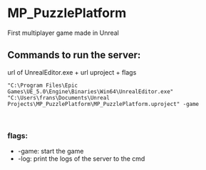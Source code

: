 # MP_PuzzlePlatform
First multiplayer game made in Unreal

## Commands to run the server:
url of UnrealEditor.exe  + url uproject + flags

```
"C:\Program Files\Epic Games\UE_5.0\Engine\Binaries\Win64\UnrealEditor.exe" "C:\Users\frans\Documents\Unreal Projects\MP_PuzzlePlatform\MP_PuzzlePlatform.uproject" -game
```

<br>

### flags: 
* -game: start the game
* -log: print the logs of the server to the cmd

